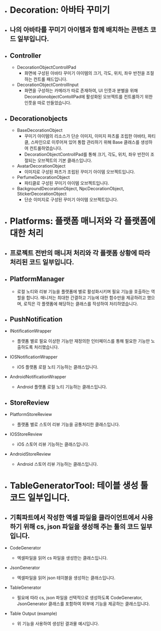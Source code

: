 * # Decoration: 아바타 꾸미기
 * ## 나의 아바타를 꾸미기 아이템과 함께 배치하는 콘텐츠 코드 일부입니다.
 * ## Controller 
    * DecorationObjectControllPad
      * 화면에 구성된 아바타 꾸미기 아이템의 크기, 각도, 위치, 좌우 반전을 조절하는 컨트롤 패드입니다.
    *  DecorationObjectControllInput
        * 화면을 구성하는 카메라가 따로 존재하여, UI 인풋과 분별을 위해 DecorationobjectContollPad에 활성화된 오브젝트를 컨트롤하기 위한 인풋을 따로 만들었습니다.
  * ## Decorationobjects
    * BaseDecorationObject
      * 꾸미기 아이템의 리소스가 단순 이미지, 이미지 파츠를 조립한 아바타, 파티클, 스파인으로 이루어져 있어 통합 관리하기 위해 Base 클래스를 생성하여 컨트롤하였습니다.
      * DecorationObjectControllPad를 통해 크기, 각도, 위치, 좌우 반전이 조절되는 오브젝트의 기본 클래스입니다.
    * AvatarDecorationObject
        * 이미지로 구성된 파츠가 조립된 꾸미기 아이템 오브젝트입니다.
     * PerfumeDecorationObject
       * 파티클로 구성된 꾸미기 아이템 오브젝트입니다.
     * BackgroundDecorationObject, NpcDecorationObject, StickerDecorationObject
       *   단순 이미지로 구성된 꾸미기 아이템 오브젝트입니다.
* # Platforms: 플랫폼 매니저와 각 플랫폼에 대한 처리
 * ## 프로젝트 전반의 매니저 처리와 각 플랫폼 상황에 따라 처리된 코드 일부입니다.
 * ## PlatformManager
   * 로컬 노티와 리뷰 기능을 플랫폼에 별로 활성화시키며 필요 기능을 호출하는 역할을 합니다. 매니저는 최대한 간결하고 기능에 대한 함수만을 제공하려고 했으며, 로직은 각 플랫폼에 해당하는 클래스를 작성하여 처리하였습니다.
  * ## PushNotification
  * INotificationWrapper
    * 플랫폼 별로 필요 이상한 기능만 재정의한 인터페이스를 통해 필요한 기능만 노출하도록 처리했습니다.
 * IOSNotificationWrapper
   * iOS 플랫폼 로컬 노티 기능하는 클래스입니다.
 * AndroidNotificationWrapper
   * Android 플랫폼 로컬 노티 기능하는 클래스입니다.
  * ## StoreReview
  * PlatformStoreReview
    * 플랫폼 별로 스토어 리뷰 기능을 공통처리한 클래스입니다.
  * IOSStoreReview
    * iOS 스토어 리뷰 기능하는 클래스입니다.
  * AndroidStoreReview
    * Android 스토어 리뷰 가능하는 클래스입니다.
   
* # TableGeneratorTool: 테이블 생성 툴 코드 일부입니다.
* ## 기획파트에서 작성한 엑셀 파일을 클라이언트에서 사용하기 위해 cs, json 파일을 생성해 주는 툴의 코드 일부입니다.
* CodeGenerator
   * 엑셀파일을 읽어 cs 파일을 생성한는 클래스입니다.
* JsonGenerator
   * 엑셀파일을 읽어 json 테이블을 생성하는 클래스입니다.
* TableGenerator
   * 필요에 따라 cs, json 파일을 선택적으로 생성하도록 CodeGenerator, JsonGenerator 클래스를 포함하여 외부에 기능을 제공하는 클래스입니다.
* Table Output (example)
   * 위 기능을 사용하여 생성된 결과물 예시입니다.
